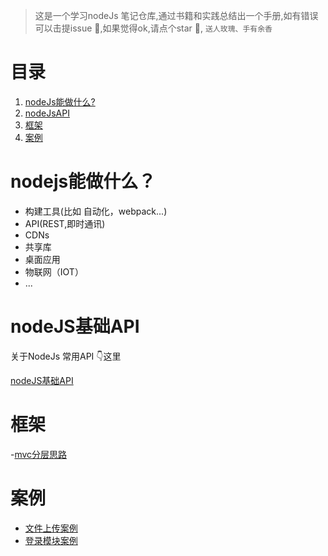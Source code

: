 > 这是一个学习nodeJs 笔记仓库,通过书籍和实践总结出一个手册,如有错误可以击提issue 💪,如果觉得ok,请点个star 🙏, `送人玫瑰、手有余香`

# 目录
1. [nodeJs能做什么?](#nodejs能做什么?)
2. [nodeJsAPI](#nodeJS基础API)
3. [框架](#框架)
4. [案例](#案例)

# nodejs能做什么？
- 构建工具(比如 自动化，webpack...)
- API(REST,即时通讯)
- CDNs
- 共享库
- 桌面应用
- 物联网（IOT）
- ...


# nodeJS基础API
关于NodeJs 常用API 👇这里

[nodeJS基础API](./node.basic.md)

# 框架
  -[mvc分层思路](./framework/user-mvc)
# 案例
  - [文件上传案例](./fileUpload/) 
  - [登录模块案例](./login/) 